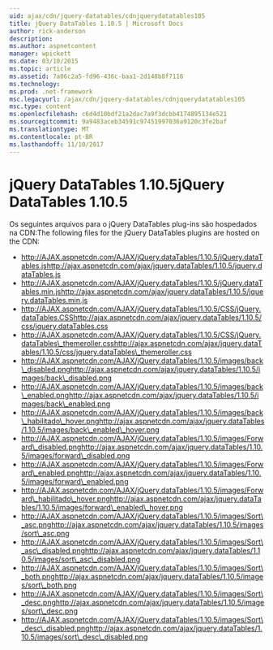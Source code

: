 ```yaml
---
uid: ajax/cdn/jquery-datatables/cdnjquerydatatables105
title: jQuery DataTables 1.10.5 | Microsoft Docs
author: rick-anderson
description: 
ms.author: aspnetcontent
manager: wpickett
ms.date: 03/10/2015
ms.topic: article
ms.assetid: 7a06c2a5-fd96-436c-baa1-2d148b8f7116
ms.technology: 
ms.prod: .net-framework
msc.legacyurl: /ajax/cdn/jquery-datatables/cdnjquerydatatables105
msc.type: content
ms.openlocfilehash: c6d4d10bdf21a2dac7a9f3dcbb4174895134e521
ms.sourcegitcommit: 9a9483aceb34591c97451997036a9120c3fe2baf
ms.translationtype: MT
ms.contentlocale: pt-BR
ms.lasthandoff: 11/10/2017
---
```

<a name="jquery-datatables-1105"></a><span data-ttu-id="d12f1-102">jQuery DataTables 1.10.5</span><span class="sxs-lookup"><span data-stu-id="d12f1-102">jQuery DataTables 1.10.5</span></span>
====================
<span data-ttu-id="d12f1-103">Os seguintes arquivos para o jQuery DataTables plug-ins são hospedados na CDN:</span><span class="sxs-lookup"><span data-stu-id="d12f1-103">The following files for the jQuery DataTables plugins are hosted on the CDN:</span></span>

- <span data-ttu-id="d12f1-104">http://AJAX.aspnetcdn.com/AJAX/jQuery.dataTables/1.10.5/jQuery.dataTables.js</span><span class="sxs-lookup"><span data-stu-id="d12f1-104">http://ajax.aspnetcdn.com/ajax/jquery.dataTables/1.10.5/jquery.dataTables.js</span></span>
- <span data-ttu-id="d12f1-105">http://AJAX.aspnetcdn.com/AJAX/jQuery.dataTables/1.10.5/jQuery.dataTables.min.js</span><span class="sxs-lookup"><span data-stu-id="d12f1-105">http://ajax.aspnetcdn.com/ajax/jquery.dataTables/1.10.5/jquery.dataTables.min.js</span></span>
- <span data-ttu-id="d12f1-106">http://AJAX.aspnetcdn.com/AJAX/jQuery.dataTables/1.10.5/CSS/jQuery.dataTables.CSS</span><span class="sxs-lookup"><span data-stu-id="d12f1-106">http://ajax.aspnetcdn.com/ajax/jquery.dataTables/1.10.5/css/jquery.dataTables.css</span></span>
- <span data-ttu-id="d12f1-107">http://AJAX.aspnetcdn.com/AJAX/jQuery.dataTables/1.10.5/CSS/jQuery.dataTables\_themeroller.css</span><span class="sxs-lookup"><span data-stu-id="d12f1-107">http://ajax.aspnetcdn.com/ajax/jquery.dataTables/1.10.5/css/jquery.dataTables\_themeroller.css</span></span>
- <span data-ttu-id="d12f1-108">http://AJAX.aspnetcdn.com/AJAX/jQuery.dataTables/1.10.5/images/back\_disabled.png</span><span class="sxs-lookup"><span data-stu-id="d12f1-108">http://ajax.aspnetcdn.com/ajax/jquery.dataTables/1.10.5/images/back\_disabled.png</span></span>
- <span data-ttu-id="d12f1-109">http://AJAX.aspnetcdn.com/AJAX/jQuery.dataTables/1.10.5/images/back\_enabled.png</span><span class="sxs-lookup"><span data-stu-id="d12f1-109">http://ajax.aspnetcdn.com/ajax/jquery.dataTables/1.10.5/images/back\_enabled.png</span></span>
- <span data-ttu-id="d12f1-110">http://AJAX.aspnetcdn.com/AJAX/jQuery.dataTables/1.10.5/images/back\_habilitado\_hover.png</span><span class="sxs-lookup"><span data-stu-id="d12f1-110">http://ajax.aspnetcdn.com/ajax/jquery.dataTables/1.10.5/images/back\_enabled\_hover.png</span></span>
- <span data-ttu-id="d12f1-111">http://AJAX.aspnetcdn.com/AJAX/jQuery.dataTables/1.10.5/images/Forward\_disabled.png</span><span class="sxs-lookup"><span data-stu-id="d12f1-111">http://ajax.aspnetcdn.com/ajax/jquery.dataTables/1.10.5/images/forward\_disabled.png</span></span>
- <span data-ttu-id="d12f1-112">http://AJAX.aspnetcdn.com/AJAX/jQuery.dataTables/1.10.5/images/Forward\_enabled.png</span><span class="sxs-lookup"><span data-stu-id="d12f1-112">http://ajax.aspnetcdn.com/ajax/jquery.dataTables/1.10.5/images/forward\_enabled.png</span></span>
- <span data-ttu-id="d12f1-113">http://AJAX.aspnetcdn.com/AJAX/jQuery.dataTables/1.10.5/images/Forward\_habilitado\_hover.png</span><span class="sxs-lookup"><span data-stu-id="d12f1-113">http://ajax.aspnetcdn.com/ajax/jquery.dataTables/1.10.5/images/forward\_enabled\_hover.png</span></span>
- <span data-ttu-id="d12f1-114">http://AJAX.aspnetcdn.com/AJAX/jQuery.dataTables/1.10.5/images/Sort\_asc.png</span><span class="sxs-lookup"><span data-stu-id="d12f1-114">http://ajax.aspnetcdn.com/ajax/jquery.dataTables/1.10.5/images/sort\_asc.png</span></span>
- <span data-ttu-id="d12f1-115">http://AJAX.aspnetcdn.com/AJAX/jQuery.dataTables/1.10.5/images/Sort\_asc\_disabled.png</span><span class="sxs-lookup"><span data-stu-id="d12f1-115">http://ajax.aspnetcdn.com/ajax/jquery.dataTables/1.10.5/images/sort\_asc\_disabled.png</span></span>
- <span data-ttu-id="d12f1-116">http://AJAX.aspnetcdn.com/AJAX/jQuery.dataTables/1.10.5/images/Sort\_both.png</span><span class="sxs-lookup"><span data-stu-id="d12f1-116">http://ajax.aspnetcdn.com/ajax/jquery.dataTables/1.10.5/images/sort\_both.png</span></span>
- <span data-ttu-id="d12f1-117">http://AJAX.aspnetcdn.com/AJAX/jQuery.dataTables/1.10.5/images/Sort\_desc.png</span><span class="sxs-lookup"><span data-stu-id="d12f1-117">http://ajax.aspnetcdn.com/ajax/jquery.dataTables/1.10.5/images/sort\_desc.png</span></span>
- <span data-ttu-id="d12f1-118">http://AJAX.aspnetcdn.com/AJAX/jQuery.dataTables/1.10.5/images/Sort\_desc\_disabled.png</span><span class="sxs-lookup"><span data-stu-id="d12f1-118">http://ajax.aspnetcdn.com/ajax/jquery.dataTables/1.10.5/images/sort\_desc\_disabled.png</span></span>
